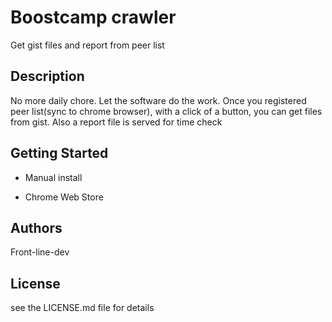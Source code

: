 
# Boostcamp crawler

Get gist files and report from peer list

## Description

No more daily chore. Let the software do the work.
Once you registered peer list(sync to chrome browser), with a click of a button, you can get files from gist. Also a report file is served for time check

## Getting Started

- Manual install

- Chrome Web Store

## Authors

Front-line-dev

## License

see the LICENSE.md file for details
